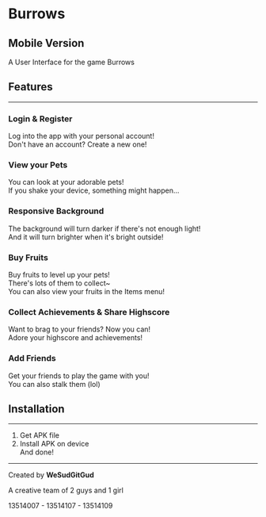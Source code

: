 # Burrows
## Mobile Version

A User Interface for the game Burrows

## Features
------

### Login & Register

Log into the app with your personal account!  
Don't have an account? Create a new one!  

### View your Pets

You can look at your adorable pets!  
If you shake your device, something might happen...  

### Responsive Background

The background will turn darker if there's not enough light!  
And it will turn brighter when it's bright outside!  

### Buy Fruits

Buy fruits to level up your pets!    
There's lots of them to collect~    
You can also view your fruits in the Items menu!  

### Collect Achievements & Share Highscore

Want to brag to your friends? Now you can!  
Adore your highscore and achievements!  

### Add Friends
Get your friends to play the game with you!  
You can also stalk them (lol)  

## Installation
------
1. Get APK file
2. Install APK on device  
And done!

------

Created by **WeSudGitGud**

A creative team of 2 guys and 1 girl

13514007 - 13514107 - 13514109